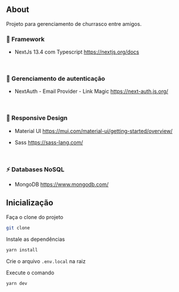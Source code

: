 ## About

Projeto para gerenciamento de churrasco entre amigos.

### 🚀 Framework

- NextJs 13.4 com Typescript
  https://nextjs.org/docs
<br>

### 🔐 Gerenciamento de autenticação
- NextAuth - Email Provider - Link Magic
  https://next-auth.js.org/
<br>

### 🎨 Responsive Design
- Material UI
  https://mui.com/material-ui/getting-started/overview/

- Sass
  https://sass-lang.com/
<br>

### ⚡ Databases NoSQL
- MongoDB
  https://www.mongodb.com/
  <br>

## Inicialização

Faça o clone do projeto
```bash
git clone
```

Instale as dependências
```bash
yarn install
```

Crie o arquivo `.env.local` na raiz

Execute o comando
```bash
yarn dev
```
